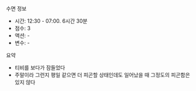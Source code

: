 수면 정보
- 시간: 12:30 - 07:00. 6시간 30분
- 점수: 3
- 액션: -
- 변수: -

요약
- 티비를 보다가 잠들었다
- 주말이라 그런지 평일 같으면 더 피곤할 상태인데도 일어났을 때 그정도의 피곤함은 있지 않다
